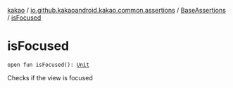 [kakao](../../index.md) / [io.github.kakaoandroid.kakao.common.assertions](../index.md) / [BaseAssertions](index.md) / [isFocused](./is-focused.md)

# isFocused

`open fun isFocused(): `[`Unit`](https://kotlinlang.org/api/latest/jvm/stdlib/kotlin/-unit/index.html)

Checks if the view is focused

